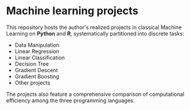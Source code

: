 # Machine learning projects 
This repository hosts the author's realized projects in classical Machine Learning on **Python** and
**R**, systematically partitioned into discrete tasks:
 - Data Manipulation
 - Linear Regression
 - Linear Classification
 - Decision Tree
 - Gradient Descent 
 - Gradient Boosting
 - Other projects
    
The projects also feature a comprehensive comparison of computational efficiency among the three programming languages.
